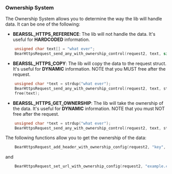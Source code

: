 ### Ownership System

The Ownership System allows you to determine the way the lib will handle data.
It can be one of the following:

- **BEARSSL_HTTPS_REFERENCE**: The lib will not handle the data. It's useful for **HARDCODED** information.

```c
    unsigned char text[] = "what ever";
    BearHttpsRequest_send_any_with_ownership_control(request2, text, sizeof(text)-1, BEARSSL_HTTPS_REFERENCE);
```

- **BEARSSL_HTTPS_COPY**: The lib will copy the data to the request struct. It's useful for **DYNAMIC** information.
NOTE that you MUST free after the request.
```c
    unsigned char *text = strdup("what ever");
    BearHttpsRequest_send_any_with_ownership_control(request2, text, strlen(text), BEARSSL_HTTPS_COPY);
    free(text);
```

- **BEARSSL_HTTPS_GET_OWNERSHIP**: The lib will take the ownership of the data. It's useful for **DYNAMIC** information.
NOTE that you must NOT free after the request.
```c
    unsigned char *text = strdup("what ever");
    BearHttpsRequest_send_any_with_ownership_control(request2, text, strlen(text), BEARSSL_HTTPS_GET_OWNERSHIP);
```


The following functions allow you to get the ownership of the data:
```c
    BearHttpsRequest_add_header_with_ownership_config(request2, "key", BEARSSL_HTTPS_REFERENCE, "value", BEARSSL_HTTPS_REFERENCE);
```

and

```c
    BearHttpsRequest_set_url_with_ownership_config(request2, "example.com", BEARSSL_HTTPS_REFERENCE);
```
